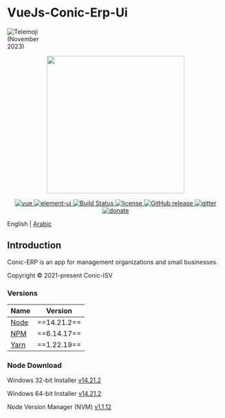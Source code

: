 # VueJs-Conic-Erp-Ui 

<div style="max-width: 100px!important;"><img src="https://em-content.zobj.net/source/telegram/386/flag-palestinian-territories_1f1f5-1f1f8.webp" loading="lazy" alt="Telemoji (November 2023)" ></div>


<p align="center">
  <img width="320" src="">
</p>

<p align="center">
  <a href="https://github.com/vuejs/vue">
    <img src="https://img.shields.io/badge/vue-2.6.10-brightgreen.svg" alt="vue">
  </a>
  <a href="https://github.com/ElemeFE/element">
    <img src="https://img.shields.io/badge/element--ui-2.7.0-brightgreen.svg" alt="element-ui">
  </a>
  <a href="https://travis-ci.org/PanJiaChen/vue-element-admin" rel="nofollow">
    <img src="https://travis-ci.org/PanJiaChen/vue-element-admin.svg?branch=master" alt="Build Status">
  </a>
  <a href="https://github.com/PanJiaChen/vue-element-admin/blob/master/LICENSE">
    <img src="https://img.shields.io/github/license/mashape/apistatus.svg" alt="license">
  </a>
  <a href="https://github.com/PanJiaChen/vue-element-admin/releases">
    <img src="https://img.shields.io/github/release/PanJiaChen/vue-element-admin.svg" alt="GitHub release">
  </a>
  <a href="https://gitter.im/vue-element-admin/discuss">
    <img src="https://badges.gitter.im/Join%20Chat.svg" alt="gitter">
  </a>
  <a href="https://panjiachen.github.io/vue-element-admin-site/donate">
    <img src="https://img.shields.io/badge/%24-donate-ff69b4.svg" alt="donate">
  </a>
</p>

English | [Arabic](./README.AR.md)



## Introduction

Conic-ERP is an app for management organizations and small businesses.

Copyright &copy; 2021-present Conic-ISV

### Versions

|  Name  |   Version   |
| ------ | :---------: |
|  [Node](#node)  | ==14.21.2== |
|  [NPM](https://www.npmjs.com/package/npm/v/6.14.17)   | ==6.14.17== |
|  [Yarn](https://classic.yarnpkg.com/latest.msi)  | ==1.22.19== |

### <a id= "node"></a> Node Download

Windows 32-bit Installer [v14.21.2](https://nodejs.org/dist/v14.21.2/node-v14.21.2-x86.msi)

Windows 64-bit Installer [v14.21.2](https://nodejs.org/dist/v14.21.2/node-v14.21.2-x64.msi)

Node Version Manager (NVM) [v1.1.12](https://github.com/coreybutler/nvm-windows/releases/download/1.1.12/nvm-setup.exe)
